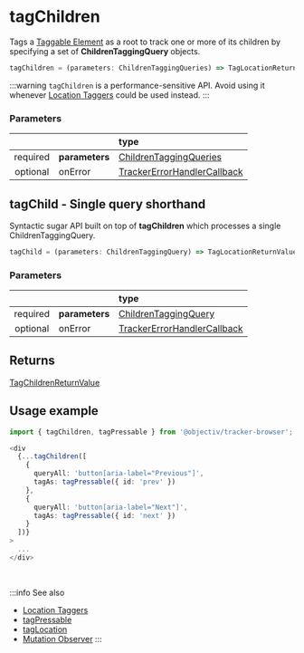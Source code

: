 # tagChildren

Tags a [Taggable Element](/tracking/browser/core-concepts/tagging.md#taggable-elements) as a root to track one or more of its children by specifying a set of **ChildrenTaggingQuery** objects.

```typescript
tagChildren = (parameters: ChildrenTaggingQueries) => TagLocationReturnValue
```

:::warning
`tagChildren` is a performance-sensitive API. Avoid using it whenever [Location Taggers](/tracking/browser/api-reference/locationTaggers/overview.md) could be used instead.
:::

### Parameters
|          |                | type
| :-:      | :--            | :--                                                                                       
| required | **parameters** | [ChildrenTaggingQueries](/tracking/browser/api-reference/definitions/ChildrenTaggingQueries.md)
| optional | onError        | [TrackerErrorHandlerCallback](/tracking/browser/api-reference/definitions/TrackerErrorHandlerCallback.md)

## tagChild - Single query shorthand
Syntactic sugar API built on top of **tagChildren** which processes a single ChildrenTaggingQuery.

```typescript
tagChild = (parameters: ChildrenTaggingQuery) => TagLocationReturnValue
```

### Parameters
|          |                | type
| :-:      | :--            | :--                                                                                       
| required | **parameters** | [ChildrenTaggingQuery](/tracking/browser/api-reference/definitions/ChildrenTaggingQuery.md)
| optional | onError        | [TrackerErrorHandlerCallback](/tracking/browser/api-reference/definitions/TrackerErrorHandlerCallback.md)

## Returns
[TagChildrenReturnValue](/tracking/browser/api-reference/definitions/TagChildrenReturnValue.md)

## Usage example

```typescript jsx
import { tagChildren, tagPressable } from '@objectiv/tracker-browser';
```

```typescript jsx
<div
  {...tagChildren([
    {
      queryAll: 'button[aria-label="Previous"]',
      tagAs: tagPressable({ id: 'prev' })
    },
    {
      queryAll: 'button[aria-label="Next"]',
      tagAs: tagPressable({ id: 'next' })
    }
  ])}
>
  ...
</div>
```

<br />

:::info See also
- [Location Taggers](/tracking/browser/api-reference/locationTaggers/overview.md)
- [tagPressable](/tracking/browser/api-reference/locationTaggers/tagPressable.md)
- [tagLocation](/tracking/browser/api-reference/locationTaggers/tagLocation.md)
- [Mutation Observer](/tracking/browser/api-reference/mutationObserver/overview.md)
:::
